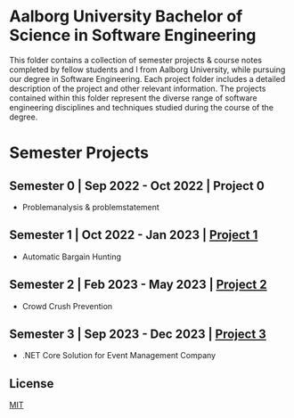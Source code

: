 # Aalborg University Bachelor of Science in Software Engineering

This folder contains a collection of semester projects & course notes completed by fellow students and I from Aalborg University, while pursuing our degree in Software Engineering. Each project folder includes a detailed description of the project and other relevant information. The projects contained within this folder represent the diverse range of software engineering disciplines and techniques studied during the course of the degree. 

# Semester Projects
## Semester 0 | Sep 2022 - Oct 2022 | Project 0 
- Problemanalysis & problemstatement
## Semester 1 | Oct 2022 - Jan 2023 | [Project 1](https://github.com/Emilprivate/Esd.EDU/tree/main/AAU-BSc-Software/Project-P1)
- Automatic Bargain Hunting
## Semester 2 | Feb 2023 - May 2023 | [Project 2](https://github.com/Emilprivate/Esd.EDU/tree/main/AAU-BSc-Software/Project-P2)
- Crowd Crush Prevention
## Semester 3 | Sep 2023 - Dec 2023 | [Project 3](https://github.com/Emilprivate/Esd.EDU/tree/main/AAU-BSc-Software/Project-P3)
- .NET Core Solution for Event Management Company

## License

[MIT](https://choosealicense.com/licenses/mit/)
